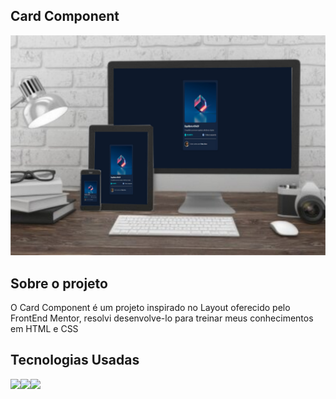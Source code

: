 ## Card Component

<img src="/images/responsivo02.jpg" alt="">

<h2>Sobre o projeto</h2>

<p>O Card Component é um projeto inspirado no Layout oferecido pelo FrontEnd Mentor, resolvi desenvolve-lo para treinar meus conhecimentos em HTML e CSS</p>

<h2>Tecnologias Usadas</h2>

<img src="https://img.shields.io/badge/HTML-239120?style=for-the-badge&logo=html5&logoColor=white"><img src="https://img.shields.io/badge/CSS3-1572B6?style=for-the-badge&logo=css3&logoColor=white"><img src="https://img.shields.io/badge/GIT-E44C30?style=for-the-badge&logo=git&logoColor=white">

##